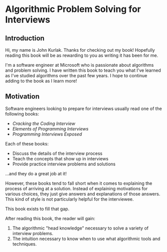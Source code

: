 # Algorithmic Problem Solving for Interviews

## Introduction

Hi, my name is John Kurlak. Thanks for checking out my book! Hopefully reading this book will be as rewarding to you as writing it has been for me.

I'm a software engineer at Microsoft who is passionate about algorithms and problem solving. I have written this book to teach you what I've learned as I've studied algorithms over the past few years. I hope to continue adding to the book as I learn more!

## Motivation

Software engineers looking to prepare for interviews usually read one of the following books:

* *Cracking the Coding Interview*
* *Elements of Programming Interviews*
* *Programming Interviews Exposed*

Each of these books:

* Discuss the details of the interview process
* Teach the concepts that show up in interviews
* Provide practice interview problems and solutions

...and they do a great job at it!

However, these books tend to fall short when it comes to explaining the process of arriving at a solution. Instead of explaining motivations for various choices, they just give answers and explanations of those answers. This kind of style is not particularly helpful for the interviewee.

This book exists to fill that gap.

After reading this book, the reader will gain:

1. The algorithmic "head knowledge" necessary to solve a variety of interview problems.
2. The intuition necessary to know when to use what algorithmic tools and techniques.